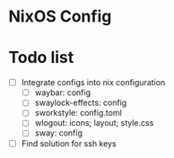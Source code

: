 # NixOS Config
# Todo list

- [ ] Integrate configs into nix configuration
  - [ ] waybar:           config
  - [ ] swaylock-effects: config
  - [ ] sworkstyle:       config.toml
  - [ ] wlogout:          icons; layout; style.css
  - [ ] sway:             config
- [ ] Find solution for ssh keys
